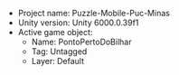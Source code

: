 <!-- UNITY CODE ASSIST INSTRUCTIONS START -->
- Project name: Puzzle-Mobile-Puc-Minas
- Unity version: Unity 6000.0.39f1
- Active game object:
  - Name: PontoPertoDoBilhar
  - Tag: Untagged
  - Layer: Default
<!-- UNITY CODE ASSIST INSTRUCTIONS END -->
